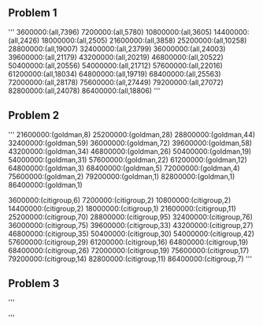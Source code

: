 ## Problem 1
'''
3600000:(all,7396)
7200000:(all,5780)
10800000:(all,3605)
14400000:(all,2426)
18000000:(all,2505)
21600000:(all,3858)
25200000:(all,10258)
28800000:(all,19007)
32400000:(all,23799)
36000000:(all,24003)
39600000:(all,21179)
43200000:(all,20219)
46800000:(all,20522)
50400000:(all,20556)
54000000:(all,21712)
57600000:(all,22016)
61200000:(all,18034)
64800000:(all,19719)
68400000:(all,25563)
72000000:(all,28178)
75600000:(all,27449)
79200000:(all,27072)
82800000:(all,24078)
86400000:(all,18806)
'''

## Problem 2
'''
21600000:(goldman,8)
25200000:(goldman,28)
28800000:(goldman,44)
32400000:(goldman,59)
36000000:(goldman,72)
39600000:(goldman,58)
43200000:(goldman,34)
46800000:(goldman,26)
50400000:(goldman,19)
54000000:(goldman,31)
57600000:(goldman,22)
61200000:(goldman,12)
64800000:(goldman,3)
68400000:(goldman,5)
72000000:(goldman,4)
75600000:(goldman,2)
79200000:(goldman,1)
82800000:(goldman,1)
86400000:(goldman,1)

3600000:(citigroup,6)
7200000:(citigroup,2)
10800000:(citigroup,2)
14400000:(citigroup,2)
18000000:(citigroup,1)
21600000:(citigroup,11)
25200000:(citigroup,70)
28800000:(citigroup,95)
32400000:(citigroup,76)
36000000:(citigroup,75)
39600000:(citigroup,33)
43200000:(citigroup,27)
46800000:(citigroup,35)
50400000:(citigroup,30)
54000000:(citigroup,42)
57600000:(citigroup,29)
61200000:(citigroup,16)
64800000:(citigroup,19)
68400000:(citigroup,26)
72000000:(citigroup,19)
75600000:(citigroup,17)
79200000:(citigroup,14)
82800000:(citigroup,11)
86400000:(citigroup,7)
'''

## Problem 3
'''
 
'''
